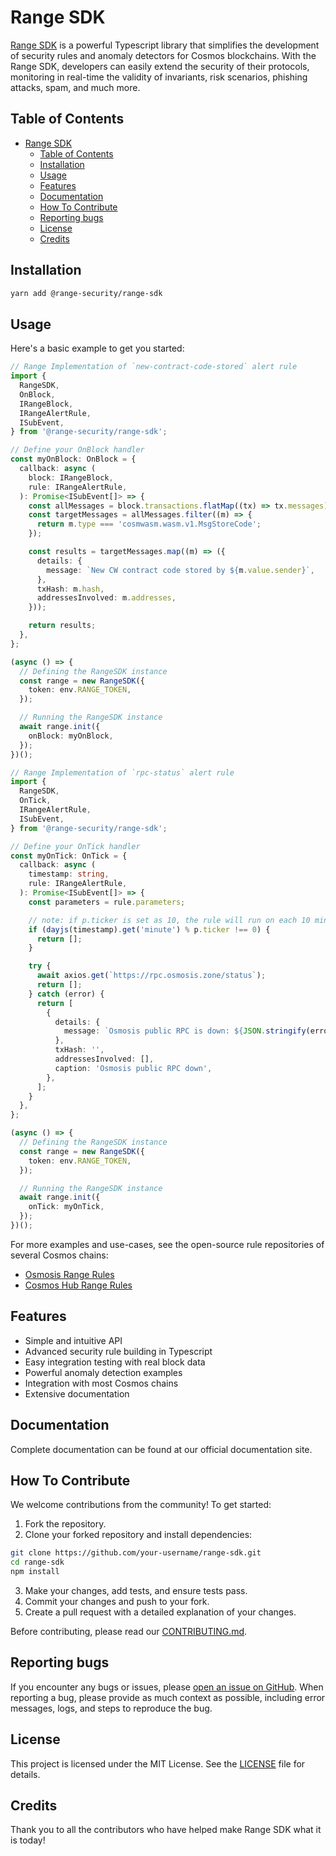 # Range SDK

[Range SDK](https://www.npmjs.com/package/@range-security/range-sdk) is a powerful Typescript library that simplifies the development of security rules and anomaly detectors for Cosmos blockchains. With the Range SDK, developers can easily extend the security of their protocols, monitoring in real-time the validity of invariants, risk scenarios, phishing attacks, spam, and much more.

## Table of Contents

- [Range SDK](#range-sdk)
  - [Table of Contents](#table-of-contents)
  - [Installation](#installation)
  - [Usage](#usage)
  - [Features](#features)
  - [Documentation](#documentation)
  - [How To Contribute](#how-to-contribute)
  - [Reporting bugs](#reporting-bugs)
  - [License](#license)
  - [Credits](#credits)

## Installation

```bash
yarn add @range-security/range-sdk
```

## Usage

Here's a basic example to get you started:

```typescript
// Range Implementation of `new-contract-code-stored` alert rule
import {
  RangeSDK,
  OnBlock,
  IRangeBlock,
  IRangeAlertRule,
  ISubEvent,
} from '@range-security/range-sdk';

// Define your OnBlock handler
const myOnBlock: OnBlock = {
  callback: async (
    block: IRangeBlock,
    rule: IRangeAlertRule,
  ): Promise<ISubEvent[]> => {
    const allMessages = block.transactions.flatMap((tx) => tx.messages);
    const targetMessages = allMessages.filter((m) => {
      return m.type === 'cosmwasm.wasm.v1.MsgStoreCode';
    });

    const results = targetMessages.map((m) => ({
      details: {
        message: `New CW contract code stored by ${m.value.sender}`,
      },
      txHash: m.hash,
      addressesInvolved: m.addresses,
    }));

    return results;
  },
};

(async () => {
  // Defining the RangeSDK instance
  const range = new RangeSDK({
    token: env.RANGE_TOKEN,
  });

  // Running the RangeSDK instance
  await range.init({
    onBlock: myOnBlock,
  });
})();
```

```typescript
// Range Implementation of `rpc-status` alert rule
import {
  RangeSDK,
  OnTick,
  IRangeAlertRule,
  ISubEvent,
} from '@range-security/range-sdk';

// Define your OnTick handler
const myOnTick: OnTick = {
  callback: async (
    timestamp: string,
    rule: IRangeAlertRule,
  ): Promise<ISubEvent[]> => {
    const parameters = rule.parameters;

    // note: if p.ticker is set as 10, the rule will run on each 10 minutes
    if (dayjs(timestamp).get('minute') % p.ticker !== 0) {
      return [];
    }

    try {
      await axios.get(`https://rpc.osmosis.zone/status`);
      return [];
    } catch (error) {
      return [
        {
          details: {
            message: `Osmosis public RPC is down: ${JSON.stringify(error).slice(0, 100)}...`,
          },
          txHash: '',
          addressesInvolved: [],
          caption: 'Osmosis public RPC down',
        },
      ];
    }
  },
};

(async () => {
  // Defining the RangeSDK instance
  const range = new RangeSDK({
    token: env.RANGE_TOKEN,
  });

  // Running the RangeSDK instance
  await range.init({
    onTick: myOnTick,
  });
})();
```

For more examples and use-cases, see the open-source rule repositories of several Cosmos chains:

- [Osmosis Range Rules](https://github.com/rangesecurity/osmosis-range-rules)
- [Cosmos Hub Range Rules](https://github.com/rangesecurity/cosmos-range-rules)

## Features

- Simple and intuitive API
- Advanced security rule building in Typescript
- Easy integration testing with real block data
- Powerful anomaly detection examples
- Integration with most Cosmos chains
- Extensive documentation

## Documentation

Complete documentation can be found at our official documentation site.

## How To Contribute

We welcome contributions from the community! To get started:

1. Fork the repository.
2. Clone your forked repository and install dependencies:

```bash
git clone https://github.com/your-username/range-sdk.git
cd range-sdk
npm install
```

3. Make your changes, add tests, and ensure tests pass.
4. Commit your changes and push to your fork.
5. Create a pull request with a detailed explanation of your changes.

Before contributing, please read our [CONTRIBUTING.md](link).

## Reporting bugs

If you encounter any bugs or issues, please [open an issue on GitHub](link). When reporting a bug, please provide as much context as possible, including error messages, logs, and steps to reproduce the bug.

## License

This project is licensed under the MIT License. See the [LICENSE](link) file for details.

## Credits

Thank you to all the contributors who have helped make Range SDK what it is today!
